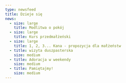 ```yaml
---
type: newsfeed
title: Dzieje się
news:
  - size: large
    title: Modlitwa o pokój
  - size: large
    title: Kurs przedmałżeński
  - size: large
    title: 1, 2, 3... Kana - propozycja dla małżeństw
  - title: wizyta duszpasterska
    size: medium
  - title: Adoracja w weekendy
    size: medium
  - title: Pamiętajmy!
    size: medium
---
```

